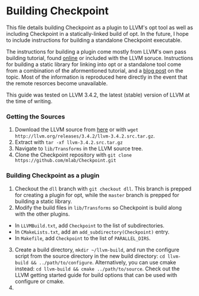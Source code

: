 # Building Checkpoint #

This file details building Checkpoint as a plugin to LLVM's opt tool as well as
including Checkpoint in a statically-linked build of opt. In the future, I hope
to include instructions for building a standalone Checkpoint executable.

The instructions for building a plugin come mostly from LLVM's own pass building
tutorial, found [online](http://llvm.org/docs/WritingAnLLVMPass.html) or
included with the LLVM soruce. Instructions for building a static library for
linking into opt or a standalone tool come from a combination of the
aformentioned tutorial, and a [blog post](http://tinyurl.com/7akkcbc) on the
topic. Most of the information is reproduced here directly in the event that the
remote resorces become unavailable.

This guide was tested on LLVM 3.4.2, the latest (stable) version of LLVM at the
time of writing.

### Getting the Sources ###

1. Download the LLVM source from [here](http://llvm.org/releases/download.html)
or with `wget http://llvm.org/releases/3.4.2/llvm-3.4.2.src.tar.gz`.
2. Extract with `tar -xf llvm-3.4.2.src.tar.gz`
3. Navigate to `lib/Transforms` in the LLVM source tree.
4. Clone the Checkpoint repository with
`git clone https://github.com/mlab/Checkpoint.git`

### Building Checkpoint as a plugin ###

1. Checkout the `dll` branch with `git checkout dll`. This branch is prepped
for creating a plugin for opt, while the `master` branch is prepped for building
a static library.
2. Modify the build files in `lib/Transforms` so Checkpoint is build along with
the other plugins.
  * In `LLVMBuild.txt`, add `Checkpoint` to the list of subdirectories.
  * In `CMakeLists.txt`, add an `add_subdirectory(Checkpoint)` entry.
  * In `Makefile`, add `Checkpoint` to the list of `PARALLEL_DIRS`.
3. Create a build directory, `mkdir ~/llvm-build`, and run the configure script
from the source directory in the new build directory:
`cd llvm-build && ../path/to/configure`.  Alternatively, you can use cmake
instead: `cd llvm-build && cmake ../path/to/source`. Check out the LLVM getting
started guide for build options that can be used with configure or cmake.
4. 
